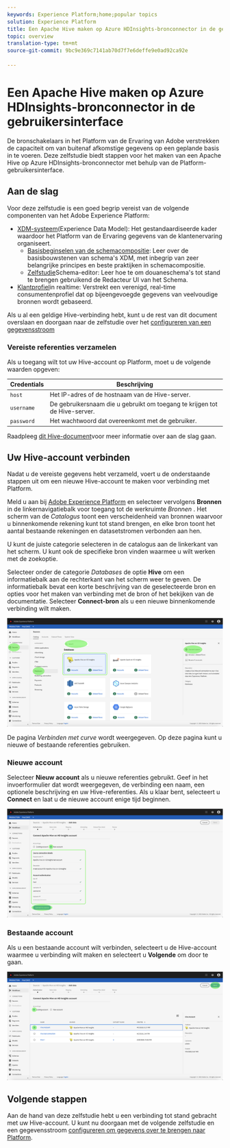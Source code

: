```yaml
---
keywords: Experience Platform;home;popular topics
solution: Experience Platform
title: Een Apache Hive maken op Azure HDInsights-bronconnector in de gebruikersinterface
topic: overview
translation-type: tm+mt
source-git-commit: 9bc9e369c7141ab70d7f7e6deffe9e0ad92ca92e

---
```



# Een Apache Hive maken op Azure HDInsights-bronconnector in de gebruikersinterface

De bronschakelaars in het Platform van de Ervaring van Adobe verstrekken de capaciteit om van buitenaf afkomstige gegevens op een geplande basis in te voeren. Deze zelfstudie biedt stappen voor het maken van een Apache Hive op Azure HDInsights-bronconnector met behulp van de Platform-gebruikersinterface.

## Aan de slag

Voor deze zelfstudie is een goed begrip vereist van de volgende componenten van het Adobe Experience Platform:

* [XDM-systeem](../../../../../xdm/home.md)(Experience Data Model): Het gestandaardiseerde kader waardoor het Platform van de Ervaring gegevens van de klantenervaring organiseert.
   * [Basisbeginselen van de schemacompositie](../../../../../xdm/schema/composition.md): Leer over de basisbouwstenen van schema&#39;s XDM, met inbegrip van zeer belangrijke principes en beste praktijken in schemacompositie.
   * [Zelfstudie](../../../../../xdm/tutorials/create-schema-ui.md)Schema-editor: Leer hoe te om douaneschema&#39;s tot stand te brengen gebruikend de Redacteur UI van het Schema.
* [Klantprofiel](../../../../../profile/home.md)in realtime: Verstrekt een verenigd, real-time consumentenprofiel dat op bijeengevoegde gegevens van veelvoudige bronnen wordt gebaseerd.

Als u al een geldige Hive-verbinding hebt, kunt u de rest van dit document overslaan en doorgaan naar de zelfstudie over het [configureren van een gegevensstroom](../../dataflow/databases.md)

### Vereiste referenties verzamelen

Als u toegang wilt tot uw Hive-account op Platform, moet u de volgende waarden opgeven:

| Credentials | Beschrijving |
| ---------- | ----------- |
| `host` | Het IP-adres of de hostnaam van de Hive-server. |
| `username` | De gebruikersnaam die u gebruikt om toegang te krijgen tot de Hive-server. |
| `password` | Het wachtwoord dat overeenkomt met de gebruiker. |

Raadpleeg [dit Hive-document](https://cwiki.apache.org/confluence/display/Hive/Tutorial#Tutorial-GettingStarted)voor meer informatie over aan de slag gaan.

## Uw Hive-account verbinden

Nadat u de vereiste gegevens hebt verzameld, voert u de onderstaande stappen uit om een nieuwe Hive-account te maken voor verbinding met Platform.

Meld u aan bij <a href="https://platform.adobe.com" target="_blank">Adobe Experience Platform</a> en selecteer vervolgens **Bronnen** in de linkernavigatiebalk voor toegang tot de werkruimte *Bronnen* . Het scherm van de *Catalogus* toont een verscheidenheid van bronnen waarvoor u binnenkomende rekening kunt tot stand brengen, en elke bron toont het aantal bestaande rekeningen en datasetstromen verbonden aan hen.

U kunt de juiste categorie selecteren in de catalogus aan de linkerkant van het scherm. U kunt ook de specifieke bron vinden waarmee u wilt werken met de zoekoptie.

Selecteer onder de categorie *Databases* de optie **Hive** om een informatiebalk aan de rechterkant van het scherm weer te geven. De informatiebalk bevat een korte beschrijving van de geselecteerde bron en opties voor het maken van verbinding met de bron of het bekijken van de documentatie. Selecteer **Connect-bron** als u een nieuwe binnenkomende verbinding wilt maken.

![catalogus](../../../../images/tutorials/create/hive/catalog.png)

De pagina *Verbinden met curve* wordt weergegeven. Op deze pagina kunt u nieuwe of bestaande referenties gebruiken.

### Nieuwe account

Selecteer **Nieuw account** als u nieuwe referenties gebruikt. Geef in het invoerformulier dat wordt weergegeven, de verbinding een naam, een optionele beschrijving en uw Hive-referenties. Als u klaar bent, selecteert u **Connect** en laat u de nieuwe account enige tijd beginnen.

![verbinden](../../../../images/tutorials/create/hive/new.png)

### Bestaande account

Als u een bestaande account wilt verbinden, selecteert u de Hive-account waarmee u verbinding wilt maken en selecteert u **Volgende** om door te gaan.

![bestaand](../../../../images/tutorials/create/hive/existing.png)

## Volgende stappen

Aan de hand van deze zelfstudie hebt u een verbinding tot stand gebracht met uw Hive-account. U kunt nu doorgaan met de volgende zelfstudie en een gegevensstroom [configureren om gegevens over te brengen naar Platform](../../dataflow/databases.md).